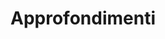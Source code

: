 ---
title: Approfondimenti
tag: approfondimenti
image: /images/tags/approfondimenti.webp
exclude: true
---